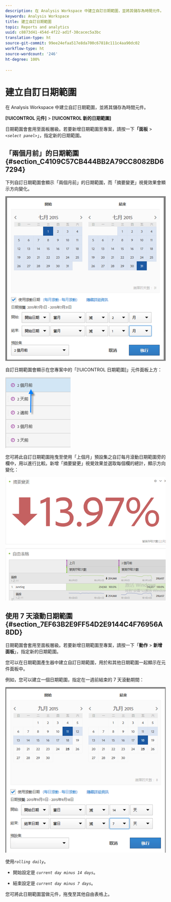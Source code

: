 ```yaml
---
description: 在 Analysis Workspace 中建立自訂日期範圍，並將其儲存為時間元件。
keywords: Analysis Workspace
title: 建立自訂日期範圍
topic: Reports and analytics
uuid: c8873d41-454d-4f22-ad1f-38cacec5a3bc
translation-type: ht
source-git-commit: 99ee24efaa517e8da700c67818c111c4aa90dc02
workflow-type: ht
source-wordcount: '246'
ht-degree: 100%

---
```



# 建立自訂日期範圍

在 Analysis Workspace 中建立自訂日期範圍，並將其儲存為時間元件。

**[!UICONTROL 元件]** > **[!UICONTROL 新的日期範圍]**

日期範圍會套用至面板層級。若要新增日期範圍至專案，請按一下&#x200B;**「面板** > *`<select panel>`*」，指定新的日期範圍。

## 「兩個月前」的日期範圍{#section_C4109C57CB444BB2A79CC8082BD67294}

下列自訂日期範圍會顯示「兩個月前」的日期範圍，而「摘要變更」視覺效果會顯示方向變化。

![](assets/date-range-two-months-ago.png)

自訂日期範圍會顯示在您專案中的「[!UICONTROL 日期範圍]」元件面板上方：

![](assets/date-range-panel-two-months-ago.png)

您可將此自訂日期範圍拖曳至使用「上個月」預設集之自訂每月滾動日期範圍旁的欄中，用以進行比較。新增「摘要變更」視覺效果並選取每個欄的總計，顯示方向變化：

![](assets/date-range-two-months-table.png)

## 使用 7 天滾動日期範圍{#section_7EF63B2E9FF54D2E9144C4F76956A8DD}

日期範圍會套用至面板層級。若要新增日期範圍至專案，請按一下「**動作** > **新增面板**」，指定新的日期範圍。

您可以在日期範圍產生器中建立自訂日期範圍，用於和其他日期範圍一起顯示在元件面板中。

例如，您可以建立一個日期範圍，指定在一週前結束的 7 天滾動期間：

![](assets/create_date_range.png)

使用&#x200B;*`rolling daily`*。

* 開始設定是 *`current day minus 14 days`*。

* 結束設定是 *`current day minus 7 days`*。

您可將此日期範圍當做元件，拖曳至其他自由表格上。
